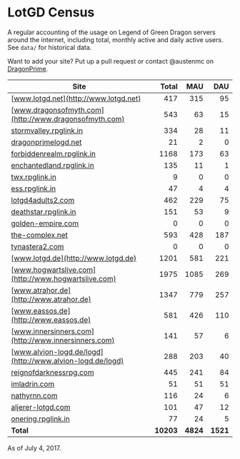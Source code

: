 # LotGD Census
A regular accounting of the usage on Legend of Green Dragon servers around the internet, including total, monthly active and daily active users. See `data/` for historical data.

Want to add your site? Put up a pull request or contact @austenmc on [DragonPrime](http://dragonprime.net).


Site | Total | MAU | DAU
--- | ---:| ---:| ---:
[www.lotgd.net](http://www.lotgd.net)|417|315|95
[www.dragonsofmyth.com](http://www.dragonsofmyth.com)|543|63|15
[stormvalley.rpglink.in](http://stormvalley.rpglink.in)|334|28|11
[dragonprimelogd.net](http://dragonprimelogd.net)|21|2|0
[forbiddenrealm.rpglink.in](http://forbiddenrealm.rpglink.in)|1168|173|63
[enchantedland.rpglink.in](http://enchantedland.rpglink.in)|135|11|1
[twx.rpglink.in](http://twx.rpglink.in)|9|0|0
[ess.rpglink.in](http://ess.rpglink.in)|47|4|4
[lotgd4adults2.com](http://lotgd4adults2.com)|462|229|75
[deathstar.rpglink.in](http://deathstar.rpglink.in)|151|53|9
[golden-empire.com](http://golden-empire.com)|0|0|0
[the-complex.net](http://the-complex.net)|593|428|187
[tynastera2.com](http://tynastera2.com)|0|0|0
[www.lotgd.de](http://www.lotgd.de)|1201|581|221
[www.hogwartslive.com](http://www.hogwartslive.com)|1975|1085|269
[www.atrahor.de](http://www.atrahor.de)|1347|779|257
[www.eassos.de](http://www.eassos.de)|581|426|110
[www.innersinners.com](http://www.innersinners.com)|141|57|6
[www.alvion-logd.de/logd](http://www.alvion-logd.de/logd)|288|203|40
[reignofdarknessrpg.com](http://reignofdarknessrpg.com)|445|241|84
[imladrin.com](http://imladrin.com)|51|51|51
[nathyrnn.com](http://nathyrnn.com)|116|24|6
[aljerer-lotgd.com](http://aljerer-lotgd.com)|101|47|12
[onering.rpglink.in](http://onering.rpglink.in)|77|24|5
**Total**|**10203**|**4824**|**1521**

As of July 4, 2017.
